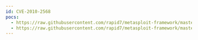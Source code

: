 ```yaml
---
id: CVE-2010-2568
pocs:
  - https://raw.githubusercontent.com/rapid7/metasploit-framework/master/modules/exploits/windows/browser/ms10_046_shortcut_icon_dllloader.rb
  - https://raw.githubusercontent.com/rapid7/metasploit-framework/master/modules/exploits/windows/smb/ms10_046_shortcut_icon_dllloader.rb
---
```

